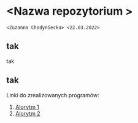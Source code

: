# \<Nazwa repozytorium  >

`<Zuzanna Chodyniecka> <22.03.2022>`

## tak

tak

## tak

Linki do zrealizowanych programów:

1. [Alorytm 1]()
2. [Alorytm 2]()